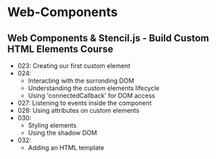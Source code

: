 # Web-Components

## Web Components & Stencil.js - Build Custom HTML Elements Course


* 023: Creating our first custom element
* 024: 
    * Interacting with the surronding DOM
    * Understanding the custom elements lifecycle
    * Using 'connectedCallback' for DOM access
* 027: Listening to events inside the component
* 028: Using attributes on custom elements
* 030: 
    * Styling elements
    * Using the shadow DOM
* 032:
    * Adding an HTML template